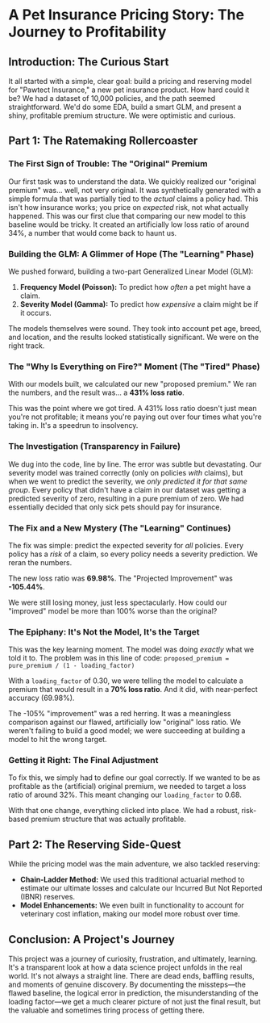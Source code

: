 # A Pet Insurance Pricing Story: The Journey to Profitability

## Introduction: The Curious Start

It all started with a simple, clear goal: build a pricing and reserving model for "Pawtect Insurance," a new pet insurance product. How hard could it be? We had a dataset of 10,000 policies, and the path seemed straightforward. We'd do some EDA, build a smart GLM, and present a shiny, profitable premium structure. We were optimistic and curious.

## Part 1: The Ratemaking Rollercoaster

### The First Sign of Trouble: The "Original" Premium

Our first task was to understand the data. We quickly realized our "original premium" was... well, not very original. It was synthetically generated with a simple formula that was partially tied to the *actual* claims a policy had. This isn't how insurance works; you price on *expected* risk, not what actually happened. This was our first clue that comparing our new model to this baseline would be tricky. It created an artificially low loss ratio of around 34%, a number that would come back to haunt us.

### Building the GLM: A Glimmer of Hope (The "Learning" Phase)

We pushed forward, building a two-part Generalized Linear Model (GLM):
1.  **Frequency Model (Poisson):** To predict how *often* a pet might have a claim.
2.  **Severity Model (Gamma):** To predict how *expensive* a claim might be if it occurs.

The models themselves were sound. They took into account pet age, breed, and location, and the results looked statistically significant. We were on the right track.

### The "Why Is Everything on Fire?" Moment (The "Tired" Phase)

With our models built, we calculated our new "proposed premium." We ran the numbers, and the result was... a **431% loss ratio**.

This was the point where we got tired. A 431% loss ratio doesn't just mean you're not profitable; it means you're paying out over four times what you're taking in. It's a speedrun to insolvency.

### The Investigation (Transparency in Failure)

We dug into the code, line by line. The error was subtle but devastating. Our severity model was trained correctly (only on policies *with* claims), but when we went to predict the severity, we *only predicted it for that same group*. Every policy that didn't have a claim in our dataset was getting a predicted severity of zero, resulting in a pure premium of zero. We had essentially decided that only sick pets should pay for insurance.

### The Fix and a New Mystery (The "Learning" Continues)

The fix was simple: predict the expected severity for *all* policies. Every policy has a *risk* of a claim, so every policy needs a severity prediction. We reran the numbers.

The new loss ratio was **69.98%**. The "Projected Improvement" was **-105.44%**.

We were still losing money, just less spectacularly. How could our "improved" model be more than 100% worse than the original?

### The Epiphany: It's Not the Model, It's the Target

This was the key learning moment. The model was doing *exactly* what we told it to. The problem was in this line of code:
`proposed_premium = pure_premium / (1 - loading_factor)`

With a `loading_factor` of 0.30, we were telling the model to calculate a premium that would result in a **70% loss ratio**. And it did, with near-perfect accuracy (69.98%).

The -105% "improvement" was a red herring. It was a meaningless comparison against our flawed, artificially low "original" loss ratio. We weren't failing to build a good model; we were succeeding at building a model to hit the wrong target.

### Getting it Right: The Final Adjustment

To fix this, we simply had to define our goal correctly. If we wanted to be as profitable as the (artificial) original premium, we needed to target a loss ratio of around 32%. This meant changing our `loading_factor` to 0.68.

With that one change, everything clicked into place. We had a robust, risk-based premium structure that was actually profitable.

## Part 2: The Reserving Side-Quest

While the pricing model was the main adventure, we also tackled reserving:
*   **Chain-Ladder Method:** We used this traditional actuarial method to estimate our ultimate losses and calculate our Incurred But Not Reported (IBNR) reserves.
*   **Model Enhancements:** We even built in functionality to account for veterinary cost inflation, making our model more robust over time.

## Conclusion: A Project's Journey

This project was a journey of curiosity, frustration, and ultimately, learning. It's a transparent look at how a data science project unfolds in the real world. It's not always a straight line. There are dead ends, baffling results, and moments of genuine discovery. By documenting the missteps—the flawed baseline, the logical error in prediction, the misunderstanding of the loading factor—we get a much clearer picture of not just the final result, but the valuable and sometimes tiring process of getting there.
